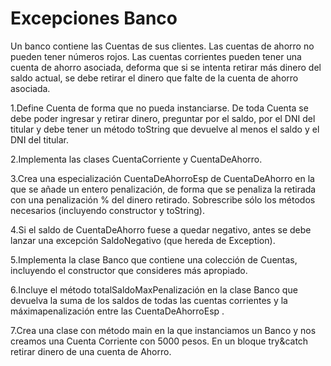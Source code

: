 # Excepciones Banco

Un banco contiene las Cuentas de sus clientes. Las cuentas de ahorro no pueden tener números rojos. Las cuentas corrientes pueden tener una cuenta de ahorro asociada, deforma que si se intenta retirar más dinero del saldo actual, se debe retirar el dinero que falte de la cuenta de ahorro asociada. 				  

1.Define Cuenta de forma que no pueda instanciarse. De toda Cuenta se debe poder ingresar y retirar dinero, preguntar por el saldo, por el DNI del titular y debe tener un método toString que devuelve al menos el saldo y el DNI del titular.

2.Implementa las clases CuentaCorriente y CuentaDeAhorro. 

3.Crea una especialización CuentaDeAhorroEsp de CuentaDeAhorro en la que se añade un entero penalización, de forma que se penaliza la retirada con una penalización % del dinero retirado. Sobrescribe sólo los métodos necesarios (incluyendo constructor y toString).

4.Si el saldo de CuentaDeAhorro fuese a quedar negativo, antes se debe lanzar una excepción SaldoNegativo (que hereda de Exception).

5.Implementa la clase Banco que contiene una colección de Cuentas, incluyendo el constructor que consideres más apropiado.

6.Incluye el método totalSaldoMaxPenalización en la clase Banco que devuelva la suma de los saldos de todas las cuentas corrientes y la máximapenalización entre las CuentaDeAhorroEsp .

7.Crea una clase con método main en la que instanciamos un Banco y nos creamos una Cuenta Corriente con 5000 pesos.
 En un bloque try&catch retirar dinero de una cuenta de Ahorro.

